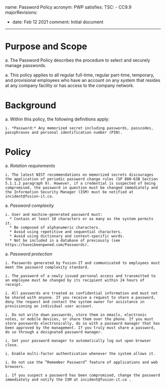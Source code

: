 name: Password Policy
acronym: PWP
satisfies:
  TSC:
    - CC9.9
majorRevisions:
  - date: Feb 12 2021
    comment: Initial document
---

# Purpose and Scope 

a. The Password Policy describes the procedure to select and securely manage passwords.

a. This policy applies to all regular full-time, regular part-time, temporary, and provisional employees who have an account on any system that resides at any company facility or has access to the company network.

# Background

a. Within this policy, the following definitions apply:

    i. *Password:* Any memorized secret including passwords, passcodes, passphrases and personal identification number (PIN).

# Policy

a. *Rotation requirements* 

    i. The latest NIST recommendations on memorized secrets discourages the application of periodic password change rules (SP 800-63B Section 5.1.1.2 paragraph 9). However, if a credential is suspected of being compromised, the password in question must be changed immediately and the Information Security Manager (ISM) must be notified at incident@fusion-it.ca.

a. *Password complexity*
    
    i. User and machine-generated password must:
      * Contain at least 10 characters or as many as the system permits it.
      * Be composed of alphanumeric characters.
      * Avoid using repetitive and sequential characters.
      * Avoid using dictionary and context-specific words.
      * Not be included in a database of previously (see https://haveibeenpwned.com/Passwords).

a. *Password protection*

    i. Passwords generated by Fusion-IT and communicated to employees must meet the password complexity standard.

    i. The password of a newly issued personal access and transmitted to an employee must be changed by its recipient within 24 hours of receipt.

    i. All passwords are treated as confidential information and must not be shared with anyone. If you receive a request to share a password, deny the request and contact the system owner for assistance in provisioning an individual user account.

    i. Do not write down passwords, store them in emails, electronic notes, or mobile devices, or share them over the phone. If you must store passwords electronically, do so with a password manager that has been approved by the management. If you truly must share a password, do so through a designated password manager.

    i. Set your password manager to automatically log out upon browser close.

    i. Enable multi-factor authentication whenever the system allows it.

    i. Do not use the “Remember Password” feature of applications and web browsers.

    i. If you suspect a password has been compromised, change the password immediately and notify the ISM at incident@fusion-it.ca .


